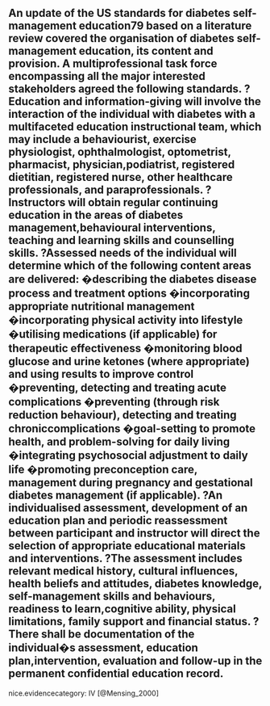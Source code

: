 An update of the US standards for diabetes self-management education79 based on a literature review covered the organisation of diabetes self-management education, its content and provision. A multiprofessional task force encompassing all the major interested stakeholders agreed the following standards.
?Education and information-giving will involve the interaction of the individual with diabetes with a multifaceted education instructional team, which may include a behaviourist, exercise physiologist, ophthalmologist, optometrist, pharmacist, physician,podiatrist, registered dietitian, registered nurse, other healthcare professionals, and paraprofessionals.
?Instructors will obtain regular continuing education in the areas of diabetes management,behavioural interventions, teaching and learning skills and counselling skills.
?Assessed needs of the individual will determine which of the following content areas are delivered:
�describing the diabetes disease process and treatment options
�incorporating appropriate nutritional management
�incorporating physical activity into lifestyle
�utilising medications (if applicable) for therapeutic effectiveness
�monitoring blood glucose and urine ketones (where appropriate) and using results to improve control
�preventing, detecting and treating acute complications
�preventing (through risk reduction behaviour), detecting and treating chroniccomplications
�goal-setting to promote health, and problem-solving for daily living
�integrating psychosocial adjustment to daily life
�promoting preconception care, management during pregnancy and gestational diabetes management (if applicable).
?An individualised assessment, development of an education plan and periodic reassessment between participant and instructor will direct the selection of appropriate educational materials and interventions.
?The assessment includes relevant medical history, cultural influences, health beliefs and attitudes, diabetes knowledge, self-management skills and behaviours, readiness to learn,cognitive ability, physical limitations, family support and financial status.
?There shall be documentation of the individual�s assessment, education plan,intervention, evaluation and follow-up in the permanent confidential education record.
---
 nice.evidencecategory: IV
[@Mensing_2000]
